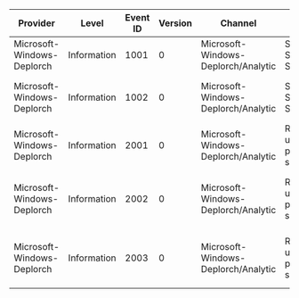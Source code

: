 Provider                    |  Level        |  Event ID  |  Version  |  Channel                              |  Task                      |  Opcode  |  Keyword      |  Message
----------------------------|---------------|------------|-----------|---------------------------------------|----------------------------|----------|---------------|---------------------------------------------------------------------
Microsoft-Windows-Deplorch  |  Information  |  1001      |  0        |  Microsoft-Windows-Deplorch/Analytic  |  Start System Services     |  Start   |  Performance  |
Microsoft-Windows-Deplorch  |  Information  |  1002      |  0        |  Microsoft-Windows-Deplorch/Analytic  |  Start System Services     |  Stop    |  Performance  |  Finished starting system services with status {ErrorCode}.
Microsoft-Windows-Deplorch  |  Information  |  2001      |  0        |  Microsoft-Windows-Deplorch/Analytic  |  Run user-provided script  |  Start   |  Performance  |  Running user-provided script: "{CommandLine}".
Microsoft-Windows-Deplorch  |  Information  |  2002      |  0        |  Microsoft-Windows-Deplorch/Analytic  |  Run user-provided script  |  Stop    |  Performance  |  Successfully executed script: "{Command}". Exit code is {ExitCode}.
Microsoft-Windows-Deplorch  |  Information  |  2003      |  0        |  Microsoft-Windows-Deplorch/Analytic  |  Run user-provided script  |  Stop    |  Performance  |  Failed to execute script: "{Command}".Exit code is {ExitCode}.